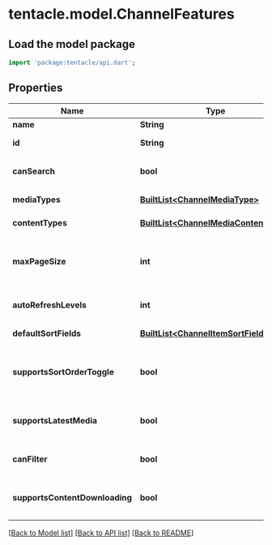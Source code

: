 # tentacle.model.ChannelFeatures

## Load the model package
```dart
import 'package:tentacle/api.dart';
```

## Properties
Name | Type | Description | Notes
------------ | ------------- | ------------- | -------------
**name** | **String** | Gets or sets the name. | [optional] 
**id** | **String** | Gets or sets the identifier. | [optional] 
**canSearch** | **bool** | Gets or sets a value indicating whether this instance can search. | [optional] 
**mediaTypes** | [**BuiltList&lt;ChannelMediaType&gt;**](ChannelMediaType.md) | Gets or sets the media types. | [optional] 
**contentTypes** | [**BuiltList&lt;ChannelMediaContentType&gt;**](ChannelMediaContentType.md) | Gets or sets the content types. | [optional] 
**maxPageSize** | **int** | Gets or sets the maximum number of records the channel allows retrieving at a time. | [optional] 
**autoRefreshLevels** | **int** | Gets or sets the automatic refresh levels. | [optional] 
**defaultSortFields** | [**BuiltList&lt;ChannelItemSortField&gt;**](ChannelItemSortField.md) | Gets or sets the default sort orders. | [optional] 
**supportsSortOrderToggle** | **bool** | Gets or sets a value indicating whether a sort ascending/descending toggle is supported. | [optional] 
**supportsLatestMedia** | **bool** | Gets or sets a value indicating whether [supports latest media]. | [optional] 
**canFilter** | **bool** | Gets or sets a value indicating whether this instance can filter. | [optional] 
**supportsContentDownloading** | **bool** | Gets or sets a value indicating whether [supports content downloading]. | [optional] 

[[Back to Model list]](../README.md#documentation-for-models) [[Back to API list]](../README.md#documentation-for-api-endpoints) [[Back to README]](../README.md)


